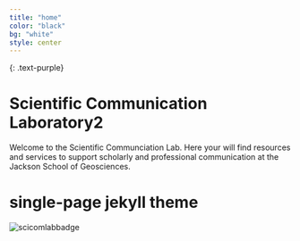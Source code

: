 ```yaml
---
title: "home"
color: "black"
bg: "white"
style: center
---
```



{: .text-purple}

<span class="fa-stack subtlecircle" style="font-size:100px; background:white">
  <i class="fa fa-circle fa-stack-2x text-white"></i>
  <i src="img/badge-writing.png"></i>
</span>

# Scientific Communication Laboratory2

Welcome to the Scientific Communciation Lab.  Here your will find resources and services to support scholarly and professional communication at the Jackson School of Geosciences.

# single-page jekyll theme
![scicomlabbadge]({{site.baseurl}}/img/badge-writing.png)

